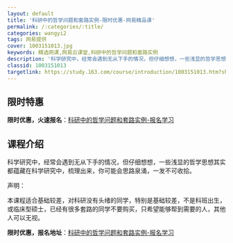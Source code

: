```yaml
---
layout: default
title: '科研中的哲学问题和套路实例-限时优惠-网易精品课'
permalink: /:categories/:title/
categories: wangyi2
tags: 网易提供
cover: 1003151013.jpg
keywords: 精选网课,网易云课堂,科研中的哲学问题和套路实例
description: '科学研究中，经常会遇到无从下手的情况，但仔细想想，一些浅显的哲学思想其实都蕴藏在科学研究中，梳理出来，你可能会思路泉涌，'
classid: 1003151013
targetlink: https://study.163.com/course/introduction/1003151013.htm?share=1&shareId=1025206652&utm_campaign=share&utm_medium=iphoneShare&utm_source=&utm_u=1025206652
---
```


## 限时特惠

**限时优惠，火速报名**：[科研中的哲学问题和套路实例-报名学习](https://study.163.com/course/introduction/1003151013.htm?share=1&shareId=1025206652&utm_campaign=share&utm_medium=iphoneShare&utm_source=&utm_u=1025206652)

## 课程介绍

科学研究中，经常会遇到无从下手的情况，但仔细想想，一些浅显的哲学思想其实都蕴藏在科学研究中，梳理出来，你可能会思路泉涌，一发不可收拾。



声明：

本课程适合基础较差，对科研没有头绪的同学，特别是基础较差，不是科班出生，或临床型硕士，已经有很多套路的同学不要购买，只希望能够帮到需要的人，其他人可以无视。

**限时优惠，报名地址**：[科研中的哲学问题和套路实例-报名学习](https://study.163.com/course/introduction/1003151013.htm?share=1&shareId=1025206652&utm_campaign=share&utm_medium=iphoneShare&utm_source=&utm_u=1025206652)

